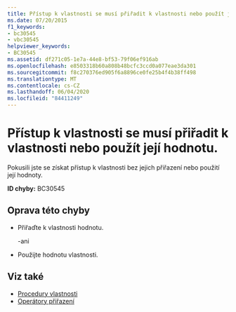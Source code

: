 ```yaml
---
title: Přístup k vlastnosti se musí přiřadit k vlastnosti nebo použít její hodnotu.
ms.date: 07/20/2015
f1_keywords:
- bc30545
- vbc30545
helpviewer_keywords:
- BC30545
ms.assetid: df271c05-1e7a-44e8-bf53-79f06ef916ab
ms.openlocfilehash: e8503318b60a808b48bcfc3ccd0a077eae3da301
ms.sourcegitcommit: f8c270376ed905f6a8896ce0fe25b4f4b38ff498
ms.translationtype: MT
ms.contentlocale: cs-CZ
ms.lasthandoff: 06/04/2020
ms.locfileid: "84411249"
---
```

# <a name="property-access-must-assign-to-the-property-or-use-its-value"></a>Přístup k vlastnosti se musí přiřadit k vlastnosti nebo použít její hodnotu.
Pokusili jste se získat přístup k vlastnosti bez jejich přiřazení nebo použití její hodnoty.
  
 **ID chyby:** BC30545  
  
## <a name="to-correct-this-error"></a>Oprava této chyby  
  
- Přiřaďte k vlastnosti hodnotu.  
  
     \-ani  
  
- Použijte hodnotu vlastnosti.  
  
## <a name="see-also"></a>Viz také

- [Procedury vlastnosti](../programming-guide/language-features/procedures/property-procedures.md)
- [Operátory přiřazení](../language-reference/operators/assignment-operators.md)
